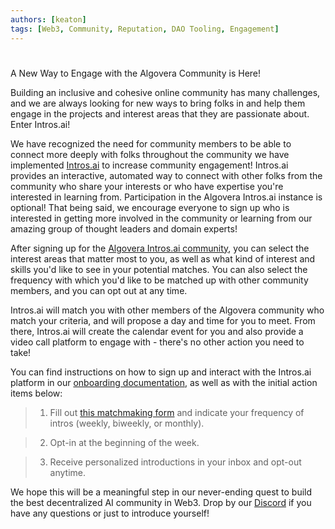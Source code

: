 ```yaml
---
authors: [keaton]
tags: [Web3, Community, Reputation, DAO Tooling, Engagement]
--- 
```


#
A New Way to Engage with the Algovera Community is Here!

Building an inclusive and cohesive online community has many challenges, and we are always looking for new ways to bring folks in and help them engage in the projects and interest areas that they are passionate about. Enter Intros.ai!

<!--truncate-->

We have recognized the need for community members to be able to connect more deeply with folks throughout the community we have implemented [Intros.ai](https://intros.ai/) to increase community engagement! Intros.ai provides an interactive, automated way to connect with other folks from the community who share your interests or who have expertise you're interested in learning from. Participation in the Algovera Intros.ai instance is optional! That being said, we encourage everyone to sign up who is interested in getting more involved in the community or learning from our amazing group of thought leaders and domain experts!

After signing up for the [Algovera Intros.ai community](https://profile.intros.ai/join/alogvera.ai-1), you can select the interest areas that matter most to you, as well as what kind of interest and skills you'd like to see in your potential matches. You can also select the frequency with which you'd like to be matched up with other community members, and you can opt out at any time.

Intros.ai will match you with other members of the Algovera community who match your criteria, and will propose a day and time for you to meet. From there, Intros.ai will create the calendar event for you and also provide a video call platform to engage with - there's no other action you need to take!

You can find instructions on how to sign up and interact with the Intros.ai platform in our [onboarding documentation](https://docs.algovera.ai/docs/Handbook/Orientation/First%20Action%20Items), as well as with the initial action items below:

> 1. Fill out [this matchmaking form](https://profile.intros.ai/join/algovera.ai) and indicate your frequency of intros (weekly, biweekly, or monthly).
> 

> 2. Opt-in at the beginning of the week.
> 

> 3. Receive personalized introductions in your inbox and opt-out anytime.
> 


We hope this will be a meaningful step in our never-ending quest to build the best decentralized AI community in Web3. Drop by our [Discord](https://discord.gg/H5FhDhEq) if you have any questions or just to introduce yourself!